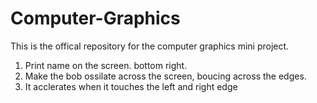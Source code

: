 # Computer-Graphics
This is the offical repository for the computer graphics mini project. 


1. Print name on the screen. bottom right. 
2. Make the bob ossilate across the screen, boucing across the edges.
3. It acclerates when it touches the left and right edge
